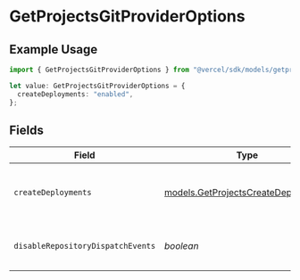 # GetProjectsGitProviderOptions

## Example Usage

```typescript
import { GetProjectsGitProviderOptions } from "@vercel/sdk/models/getprojectsop.js";

let value: GetProjectsGitProviderOptions = {
  createDeployments: "enabled",
};
```

## Fields

| Field                                                                                                                                                                                                   | Type                                                                                                                                                                                                    | Required                                                                                                                                                                                                | Description                                                                                                                                                                                             |
| ------------------------------------------------------------------------------------------------------------------------------------------------------------------------------------------------------- | ------------------------------------------------------------------------------------------------------------------------------------------------------------------------------------------------------- | ------------------------------------------------------------------------------------------------------------------------------------------------------------------------------------------------------- | ------------------------------------------------------------------------------------------------------------------------------------------------------------------------------------------------------- |
| `createDeployments`                                                                                                                                                                                     | [models.GetProjectsCreateDeployments](../models/getprojectscreatedeployments.md)                                                                                                                        | :heavy_check_mark:                                                                                                                                                                                      | Whether the Vercel bot should automatically create GitHub deployments https://docs.github.com/en/rest/deployments/deployments#about-deployments NOTE: repository-dispatch events should be used instead |
| `disableRepositoryDispatchEvents`                                                                                                                                                                       | *boolean*                                                                                                                                                                                               | :heavy_minus_sign:                                                                                                                                                                                      | Whether the Vercel bot should not automatically create GitHub repository-dispatch events on deployment events. https://vercel.com/docs/git/vercel-for-github#repository-dispatch-events                 |
